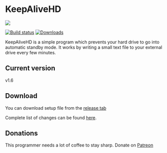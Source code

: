 # KeepAliveHD

<img src="https://github.com/stsrki/KeepAliveHD/blob/master/Design/Images/128x128/App04.png" />

[![Build status](https://ci.appveyor.com/api/projects/status/be2sr7hpx3kj3gee?svg=true)](https://ci.appveyor.com/project/stsrki/keepalivehd) [![Downloads](https://img.shields.io/github/downloads/stsrki/KeepAliveHD/total.svg)](https://github.com/stsrki/KeepAliveHD/releases)

KeepAliveHD is a simple program which prevents your hard drive to go into automatic standby mode. It works by writing a small text file to your external drive every few minutes.

## Current version
v1.6

## Download
You can download setup file from the [release tab](https://github.com/stsrki/KeepAliveHD/releases)

Complete list of changes can be found [here](https://github.com/stsrki/keepalivehd/blob/master/CHANGES.md).

## Donations
This programmer needs a lot of coffee to stay sharp. Donate on [Patreon](https://www.patreon.com/mladenmacanovic)
